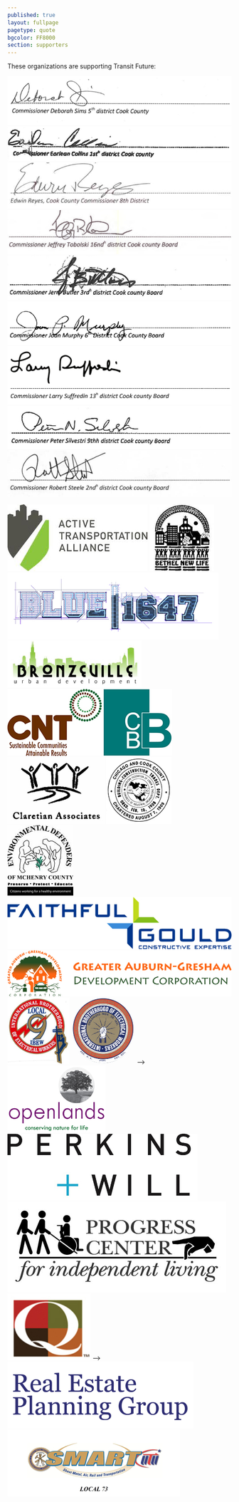 ```yaml
---
published: true
layout: fullpage
pagetype: quote
bgcolor: FF8000
section: supporters
---
```


These organizations are supporting Transit Future:

![Deborah Sims](img/supporters/deborah_sims_sig.jpg)
![Earlean Collins](img/supporters/earlean_collins_sig.jpg)
![Edwin Reyes](img/supporters/edwin_reyes_sig.jpg)
![Jeffery Tobolski](img/supporters/jeffrey_tobowlski_sig.jpg)
![Jerry Butler](img/supporters/jerry_butler_sig.jpg)
![Joan Murphy](img/supporters/joan_murphy_sig.jpg)
![Larry Suffredin](img/supporters/larry_suffredin_sig.jpg)
![Peter Silvestri](img/supporters/peter_silvestri_sig.jpg)
![Robert Steele](img/supporters/robert_steele_sig.jpg)

![Active Transportation Alliance](img/supporters/activetrans.jpg)
![Bethel New Life](img/supporters/bethel_newlife.jpg)	
![BLUE1647](img/supporters/blue1647.jpg)
![Bronzeville Urban Development](img/supporters/bud.jpg)
![Center for Neighborhood Technology](img/supporters/cntlogo.jpg)
![Christopher B. Burke Engineering](img/supporters/burke_engineering.jpg)
![Claretian Associates](img/supporters/claretian_associates.jpg)
![Cook County Building Trades](img/supporters/buildingtrades.jpg)
![Environmental Defenders of McHenry County](img/supporters/EDMC_logo.jpg)
![Faithful + Gould](img/supporters/fg_logo.JPG)
![Greater Auburn-Gresham Community Development Corporation](img/supporters/gagdc_logo.jpg)
![Electricians local 9](img/supporters/ibew_local_9.jpg)
![Electricians Local 134](img/supporters/ibew_logo.jpg) -->
![Openlands](img/supporters/openlands.jpg)
![Perkins + Will](img/supporters/perkinsandwill.jpg)
![Progress Center for Independent Living](img/supporters/progress_center.jpg)
![Quad Communities Development Corporation](img/supporters/qcdc.jpg) -->
![RPEG](img/supporters/rpeg.jpg)
![Sheet Metal Local 73](img/supporters/sheet_metal.jpg)